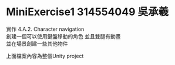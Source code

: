 # MiniExercise1 314554049 吳承羲
實作 4.A.2. Character navigation  
創建一個可以使用鍵盤移動的角色 並且雙腿有動畫  
並在場景創建一些其他物件

上面檔案內容為整個Unity project
